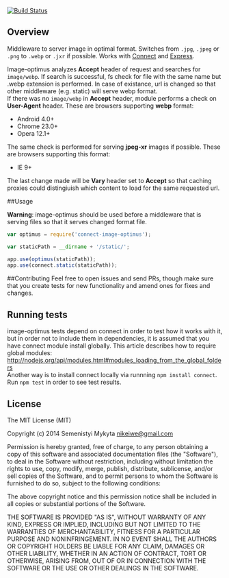 [![Build Status](https://travis-ci.org/msemenistyi/connect-image-optimus.png)](https://travis-ci.org/msemenistyi/connect-image-optimus)

## Overview
Middleware to server image in optimal format. Switches from `.jpg`, `.jpeg` or 
`.png` to `.webp` or `.jxr` if possible.
Works with [Connect](https://github.com/senchalabs/connect/) 
and [Express](https://github.com/visionmedia/express).

Image-optimus analyzes **Accept** header of request and searches for `image/webp`.
If search is successful, fs check for file with the same name but .webp extension 
is performed. In case of existance, url is changed so that other middleware 
(e.g. static) will serve webp format.   
If there was no `image/webp` in **Accept** header, module performs a check on 
**User-Agent** header. These are browsers supporting **webp** format:
- Android 4.0+ 
- Chrome 23.0+
- Opera 12.1+

The same check is performed for serving **jpeg-xr** images if possible.
These are browsers supporting this format:
- IE 9+

The last change made will be **Vary** header set to **Accept** so that caching
proxies could distingiuish which content to load for the same requested url.

##Usage

**Warning**: image-optimus should be used before a middleware that is serving 
files so that it serves changed format file.   

```js
var optimus = require('connect-image-optimus');

var staticPath = __dirname + '/static/';

app.use(optimus(staticPath));
app.use(connect.static(staticPath));
```
##Contributing
Feel free to open issues and send PRs, though make sure that you create tests
for new functionality and amend ones for fixes and changes. 

## Running tests
image-optimus tests depend on connect in order to test how it works 
with it, but in order not to include them in dependencies, it is assumed that 
you have connect module install globally.
This article describes how to require global modules:
http://nodejs.org/api/modules.html#modules_loading_from_the_global_folders  
Another way is to install connect locally via runnning `npm install connect`.    
Run `npm test` in order to see test results.

## License

The MIT License (MIT)

Copyright (c) 2014 Semenistyi Mykyta nikeiwe@gmail.com

Permission is hereby granted, free of charge, to any person obtaining a copy
of this software and associated documentation files (the "Software"), to deal
in the Software without restriction, including without limitation the rights
to use, copy, modify, merge, publish, distribute, sublicense, and/or sell
copies of the Software, and to permit persons to whom the Software is
furnished to do so, subject to the following conditions:

The above copyright notice and this permission notice shall be included in
all copies or substantial portions of the Software.

THE SOFTWARE IS PROVIDED "AS IS", WITHOUT WARRANTY OF ANY KIND, EXPRESS OR
IMPLIED, INCLUDING BUT NOT LIMITED TO THE WARRANTIES OF MERCHANTABILITY,
FITNESS FOR A PARTICULAR PURPOSE AND NONINFRINGEMENT. IN NO EVENT SHALL THE
AUTHORS OR COPYRIGHT HOLDERS BE LIABLE FOR ANY CLAIM, DAMAGES OR OTHER
LIABILITY, WHETHER IN AN ACTION OF CONTRACT, TORT OR OTHERWISE, ARISING FROM,
OUT OF OR IN CONNECTION WITH THE SOFTWARE OR THE USE OR OTHER DEALINGS IN
THE SOFTWARE.